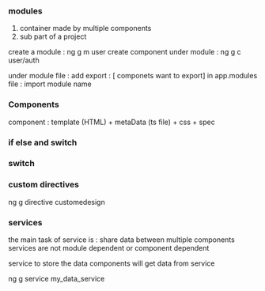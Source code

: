 ### modules 

1.  container made by multiple components 
2.  sub part of a project

create a module : ng g m user
create component under module : ng g c user/auth

under module file : add export : [ componets want to export]
in app.modules file : import module name



### Components
component : template (HTML)  + metaData (ts file) + css + spec


### if else and switch

### switch



### custom directives
ng g directive customedesign


### services
the main task of service is : share data between multiple components
services are not module dependent or component dependent

service to store the data
components will get data from service

ng g service my_data_service







